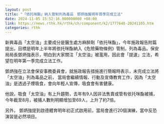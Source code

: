 ```yaml
---
layout: post
title: "「依托咪酯」納入管制列為毒品　鄧炳強冀明年首季完成立法"
date: 2024-11-05 15:52:16.000000000 +08:00
link: https://news.rthk.hk/rthk/ch/component/k2/1777648-20241105.htm
categories: rthk
---
```


新興毒品「太空油」主要成分是醫生處方麻醉劑「依托咪酯」，今年施政報告附篇提出，目標是明年上半年將依托咪酯納入《危險藥物條例》管制，列為毒品。保安局局長鄧炳強表示，明白到大家關注「太空油」被濫用，因此會「提速」立法，希望在明年第一季完成立法工作。

鄧炳強在立法會保安事務委員會，就施政報告措施進行簡報時表示，未完成立法將「太空油」列為毒品之前， 當局會繼續情報、行動及宣傳教育工作，因為「太空油」是透過子煙吸食，會向年輕人宣傳，吸食會有害健康。

他說，吸食「太空油」有上升趨勢，去年有9人因非法售賣或管有依托咪酯被捕，今年截至8月，被捕人數則明顯增加至69人，上升了約7倍。

另外， 鄧炳強提到啟德體育明年初正式啟用前，當局會進行20個演練，當中反恐演習是必然項目。

